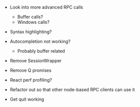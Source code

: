 - Look into more advanced RPC calls
    - Buffer calls?
    - Windows calls?

- Syntax highlighting?
- Autocompletion not working?
    - Probably buffer related

- Remove SessionWrapper
- Remove Q promises

- React perf profiling?
- Refactor out so that other node-based RPC clients can use it

- Get quit working
